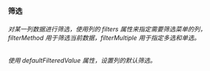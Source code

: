 ### 筛选

###### 对某一列数据进行筛选，使用列的 filters 属性来指定需要筛选菜单的列，filterMethod 用于筛选当前数据，filterMultiple 用于指定多选和单选。

###### 使用 defaultFilteredValue 属性，设置列的默认筛选。

<code src='./FilterBasic.tsx'></code>
